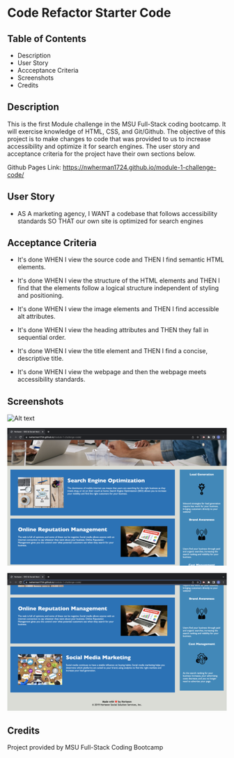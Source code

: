 # Code Refactor Starter Code

## Table of Contents

- Description
- User Story
- Accceptance Criteria
- Screenshots
- Credits

## Description

This is the first Module challenge in the MSU Full-Stack coding bootcamp. It will exercise knowledge of HTML, CSS, and Git/Github. The objective of this project is to make changes to code that was provided to us to increase accessibility and optimize it for search engines. The user story and acceptance criteria for the project have their own sections below.

Github Pages Link: https://nwherman1724.github.io/module-1-challenge-code/

## User Story

* AS A marketing agency, I WANT a codebase that follows accessibility standards SO THAT our own site is optimized for search engines

## Acceptance Criteria

* It's done WHEN I view the source code and THEN I find semantic HTML elements.

* It's done WHEN I view the structure of the HTML elements and THEN I find that the elements 
follow a logical structure independent of styling and positioning.

* It's done WHEN I view the image elements and THEN I find accessible alt attributes.

* It's done WHEN I view the heading attributes and THEN they fall in sequential order.

* It's done WHEN I view the title element and THEN I find a concise, descriptive title.

* It's done WHEN I view the webpage and then the webpage meets accessibility standards.

## Screenshots

![Alt text](assets/images/screenshot-1.png)

![Alt text](assets/images/screenshot-2.png)

![Alt text](assets/images/screenshot-3.png)

## Credits

Project provided by MSU Full-Stack Coding Bootcamp